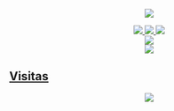 <p align="center">
<a href="//Thegodofdarkness.my.id"><img align="center" src="https://cardivo.vercel.app/api?name=The%20God%20Of%20Darkness%20&description=No%20inporta%20cuantas%20veces%20tenga%20que%20morir%20siempre%20me%20enamórate%20de%20ti&image=https://avatars.githubusercontent.com/Thegodofdarkness&usqp=CAU&backgroundColor=%23ecf0f1&github=Thegodofdarkness&pattern=ticTacToe&colorPattern=%23eaeaea&site=Sígueme%20en%20mis%20redes%20sociales"/></a>
</p>

<p align="center">
  <a href="https://instagram.com/thegodofdarkness_505"><img src="https://img.shields.io/badge/Instagram-E4405F?style=for-the-badge&logo=instagram&logoColor=white"/> 
  <a href="https://wa.me/+51955088505"><img src="https://img.shields.io/badge/WhatsApp-25D366?style=for-the-badge&logo=whatsapp&logoColor=white" />
  <a href="https://www.paypal.me/thetgodofc662"><img src="https://img.shields.io/badge/Paypal-%230088cc.svg?&style=for-the-badge&logo=paypal&logoColor=white" /> <br>
  <a href="https://youtube.com/@thegodofdarkness6741"><img src="https://img.shields.io/badge/YouTube-Darkness-ff0000?style=for-the-badge&logo=youtube&logoColor=ff0000&link=https://youtube.com/@thegodofdarkness6741"/><br>
  <a href="https://github.com/Thegodofdarkness"><img src="https://img.shields.io/badge/-Google-white?style=flat-square&logo=google" /> 
</p>

## Visitas
<p align="center">
<p align="center"><img src="https://count.getloli.com/get/@Thegodofdarkness-github-readme?theme=rule34" /></p>
</p>
